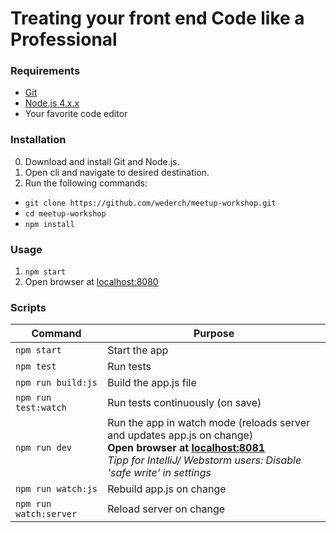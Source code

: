 # Treating your front end Code like a Professional

### Requirements
* [Git](https://git-scm.com/downloads)
* [Node.js 4.x.x](https://nodejs.org/en/)
* Your favorite code editor

### Installation
0. Download and install Git and Node.js.
1. Open cli and navigate to desired destination.
2. Run the following commands:
 * ```git clone https://github.com/wederch/meetup-workshop.git```
 * ```cd meetup-workshop```
 * ```npm install```

### Usage
1. ```npm start```
2. Open browser at [localhost:8080](http://localhost:8080)

### Scripts
Command | Purpose
---|---
```npm start``` | Start the app
```npm test``` | Run tests
```npm run build:js``` | Build the app.js file
```npm run test:watch``` | Run tests continuously (on save)
```npm run dev``` | Run the app in watch mode (reloads server and updates app.js on change)<br> __Open browser at [localhost:8081](http://localhost:8081)__<br>*Tipp for IntelliJ/ Webstorm users: Disable 'safe write' in settings*
```npm run watch:js``` | Rebuild app.js on change
```npm run watch:server``` | Reload server on change
